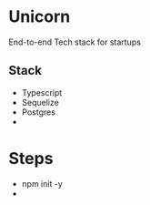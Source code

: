 # Unicorn

End-to-end Tech stack for startups


## Stack 

- Typescript 
- Sequelize
- Postgres
- 

# Steps

- npm init -y 
- 